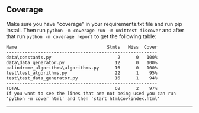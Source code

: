 
## Coverage

Make sure you have "coverage" in your requirements.txt file and run pip install. Then run `python -m coverage run -m unittest discover` and after that run `python -m coverage report` to get the following table:
```
Name                                  Stmts   Miss  Cover
---------------------------------------------------------
data\constants.py                         2      0   100%
data\data_generator.py                   12      0   100%
palindrome_algorithms\algorithms.py      16      0   100%
test\test_algorithms.py                  22      1    95%
test\test_data_generator.py              16      1    94%
---------------------------------------------------------
TOTAL                                    68      2    97%
If you want to see the lines that are not being used you can run 'python -m cover html' and then 'start htmlcov\index.html'
```

---
